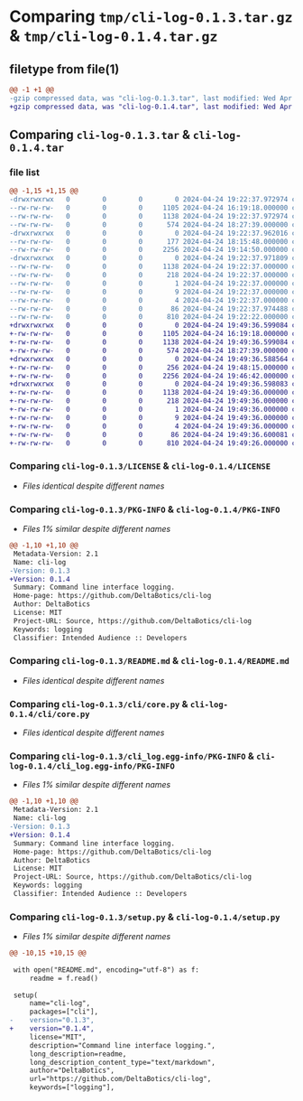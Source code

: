 # Comparing `tmp/cli-log-0.1.3.tar.gz` & `tmp/cli-log-0.1.4.tar.gz`

## filetype from file(1)

```diff
@@ -1 +1 @@
-gzip compressed data, was "cli-log-0.1.3.tar", last modified: Wed Apr 24 19:22:37 2024, max compression
+gzip compressed data, was "cli-log-0.1.4.tar", last modified: Wed Apr 24 19:49:36 2024, max compression
```

## Comparing `cli-log-0.1.3.tar` & `cli-log-0.1.4.tar`

### file list

```diff
@@ -1,15 +1,15 @@
-drwxrwxrwx   0        0        0        0 2024-04-24 19:22:37.972974 cli-log-0.1.3/
--rw-rw-rw-   0        0        0     1105 2024-04-24 16:19:18.000000 cli-log-0.1.3/LICENSE
--rw-rw-rw-   0        0        0     1138 2024-04-24 19:22:37.972974 cli-log-0.1.3/PKG-INFO
--rw-rw-rw-   0        0        0      574 2024-04-24 18:27:39.000000 cli-log-0.1.3/README.md
-drwxrwxrwx   0        0        0        0 2024-04-24 19:22:37.962016 cli-log-0.1.3/cli/
--rw-rw-rw-   0        0        0      177 2024-04-24 18:15:48.000000 cli-log-0.1.3/cli/__init__.py
--rw-rw-rw-   0        0        0     2256 2024-04-24 19:14:50.000000 cli-log-0.1.3/cli/core.py
-drwxrwxrwx   0        0        0        0 2024-04-24 19:22:37.971809 cli-log-0.1.3/cli_log.egg-info/
--rw-rw-rw-   0        0        0     1138 2024-04-24 19:22:37.000000 cli-log-0.1.3/cli_log.egg-info/PKG-INFO
--rw-rw-rw-   0        0        0      218 2024-04-24 19:22:37.000000 cli-log-0.1.3/cli_log.egg-info/SOURCES.txt
--rw-rw-rw-   0        0        0        1 2024-04-24 19:22:37.000000 cli-log-0.1.3/cli_log.egg-info/dependency_links.txt
--rw-rw-rw-   0        0        0        9 2024-04-24 19:22:37.000000 cli-log-0.1.3/cli_log.egg-info/requires.txt
--rw-rw-rw-   0        0        0        4 2024-04-24 19:22:37.000000 cli-log-0.1.3/cli_log.egg-info/top_level.txt
--rw-rw-rw-   0        0        0       86 2024-04-24 19:22:37.974488 cli-log-0.1.3/setup.cfg
--rw-rw-rw-   0        0        0      810 2024-04-24 19:22:22.000000 cli-log-0.1.3/setup.py
+drwxrwxrwx   0        0        0        0 2024-04-24 19:49:36.599084 cli-log-0.1.4/
+-rw-rw-rw-   0        0        0     1105 2024-04-24 16:19:18.000000 cli-log-0.1.4/LICENSE
+-rw-rw-rw-   0        0        0     1138 2024-04-24 19:49:36.599084 cli-log-0.1.4/PKG-INFO
+-rw-rw-rw-   0        0        0      574 2024-04-24 18:27:39.000000 cli-log-0.1.4/README.md
+drwxrwxrwx   0        0        0        0 2024-04-24 19:49:36.588564 cli-log-0.1.4/cli/
+-rw-rw-rw-   0        0        0      256 2024-04-24 19:48:15.000000 cli-log-0.1.4/cli/__init__.py
+-rw-rw-rw-   0        0        0     2256 2024-04-24 19:46:42.000000 cli-log-0.1.4/cli/core.py
+drwxrwxrwx   0        0        0        0 2024-04-24 19:49:36.598083 cli-log-0.1.4/cli_log.egg-info/
+-rw-rw-rw-   0        0        0     1138 2024-04-24 19:49:36.000000 cli-log-0.1.4/cli_log.egg-info/PKG-INFO
+-rw-rw-rw-   0        0        0      218 2024-04-24 19:49:36.000000 cli-log-0.1.4/cli_log.egg-info/SOURCES.txt
+-rw-rw-rw-   0        0        0        1 2024-04-24 19:49:36.000000 cli-log-0.1.4/cli_log.egg-info/dependency_links.txt
+-rw-rw-rw-   0        0        0        9 2024-04-24 19:49:36.000000 cli-log-0.1.4/cli_log.egg-info/requires.txt
+-rw-rw-rw-   0        0        0        4 2024-04-24 19:49:36.000000 cli-log-0.1.4/cli_log.egg-info/top_level.txt
+-rw-rw-rw-   0        0        0       86 2024-04-24 19:49:36.600081 cli-log-0.1.4/setup.cfg
+-rw-rw-rw-   0        0        0      810 2024-04-24 19:49:26.000000 cli-log-0.1.4/setup.py
```

### Comparing `cli-log-0.1.3/LICENSE` & `cli-log-0.1.4/LICENSE`

 * *Files identical despite different names*

### Comparing `cli-log-0.1.3/PKG-INFO` & `cli-log-0.1.4/PKG-INFO`

 * *Files 1% similar despite different names*

```diff
@@ -1,10 +1,10 @@
 Metadata-Version: 2.1
 Name: cli-log
-Version: 0.1.3
+Version: 0.1.4
 Summary: Command line interface logging.
 Home-page: https://github.com/DeltaBotics/cli-log
 Author: DeltaBotics
 License: MIT
 Project-URL: Source, https://github.com/DeltaBotics/cli-log
 Keywords: logging
 Classifier: Intended Audience :: Developers
```

### Comparing `cli-log-0.1.3/README.md` & `cli-log-0.1.4/README.md`

 * *Files identical despite different names*

### Comparing `cli-log-0.1.3/cli/core.py` & `cli-log-0.1.4/cli/core.py`

 * *Files identical despite different names*

### Comparing `cli-log-0.1.3/cli_log.egg-info/PKG-INFO` & `cli-log-0.1.4/cli_log.egg-info/PKG-INFO`

 * *Files 1% similar despite different names*

```diff
@@ -1,10 +1,10 @@
 Metadata-Version: 2.1
 Name: cli-log
-Version: 0.1.3
+Version: 0.1.4
 Summary: Command line interface logging.
 Home-page: https://github.com/DeltaBotics/cli-log
 Author: DeltaBotics
 License: MIT
 Project-URL: Source, https://github.com/DeltaBotics/cli-log
 Keywords: logging
 Classifier: Intended Audience :: Developers
```

### Comparing `cli-log-0.1.3/setup.py` & `cli-log-0.1.4/setup.py`

 * *Files 1% similar despite different names*

```diff
@@ -10,15 +10,15 @@
 
 with open("README.md", encoding="utf-8") as f:
     readme = f.read()
 
 setup(
     name="cli-log",
     packages=["cli"],
-    version="0.1.3",
+    version="0.1.4",
     license="MIT",
     description="Command line interface logging.",
     long_description=readme,
     long_description_content_type="text/markdown",
     author="DeltaBotics",
     url="https://github.com/DeltaBotics/cli-log",
     keywords=["logging"],
```

